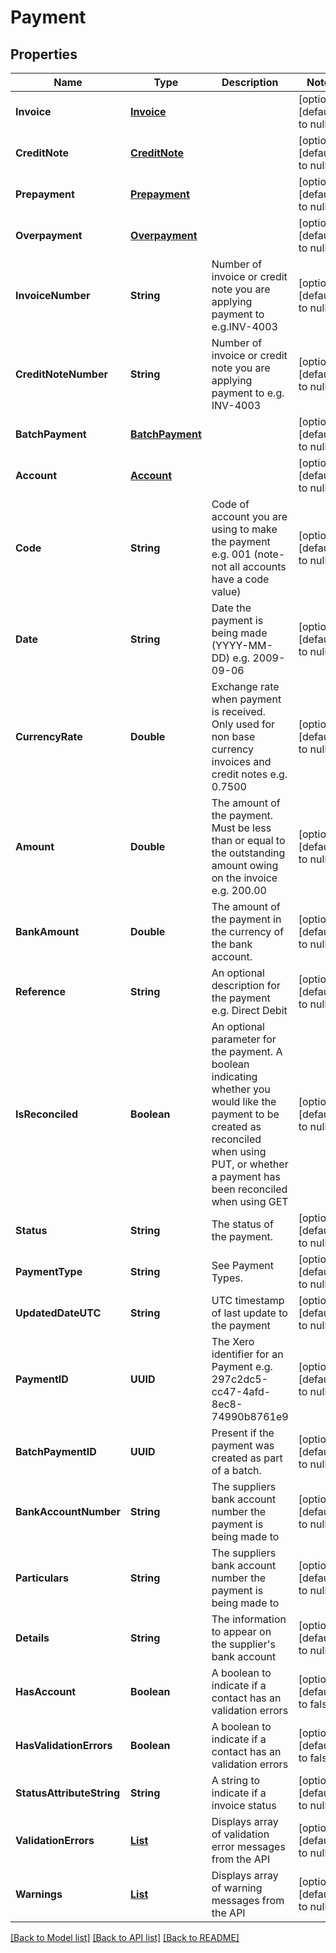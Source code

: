 # Payment
## Properties

| Name | Type | Description | Notes |
|------------ | ------------- | ------------- | -------------|
| **Invoice** | [**Invoice**](Invoice.md) |  | [optional] [default to null] |
| **CreditNote** | [**CreditNote**](CreditNote.md) |  | [optional] [default to null] |
| **Prepayment** | [**Prepayment**](Prepayment.md) |  | [optional] [default to null] |
| **Overpayment** | [**Overpayment**](Overpayment.md) |  | [optional] [default to null] |
| **InvoiceNumber** | **String** | Number of invoice or credit note you are applying payment to e.g.INV-4003 | [optional] [default to null] |
| **CreditNoteNumber** | **String** | Number of invoice or credit note you are applying payment to e.g. INV-4003 | [optional] [default to null] |
| **BatchPayment** | [**BatchPayment**](BatchPayment.md) |  | [optional] [default to null] |
| **Account** | [**Account**](Account.md) |  | [optional] [default to null] |
| **Code** | **String** | Code of account you are using to make the payment e.g. 001 (note- not all accounts have a code value) | [optional] [default to null] |
| **Date** | **String** | Date the payment is being made (YYYY-MM-DD) e.g. 2009-09-06 | [optional] [default to null] |
| **CurrencyRate** | **Double** | Exchange rate when payment is received. Only used for non base currency invoices and credit notes e.g. 0.7500 | [optional] [default to null] |
| **Amount** | **Double** | The amount of the payment. Must be less than or equal to the outstanding amount owing on the invoice e.g. 200.00 | [optional] [default to null] |
| **BankAmount** | **Double** | The amount of the payment in the currency of the bank account. | [optional] [default to null] |
| **Reference** | **String** | An optional description for the payment e.g. Direct Debit | [optional] [default to null] |
| **IsReconciled** | **Boolean** | An optional parameter for the payment. A boolean indicating whether you would like the payment to be created as reconciled when using PUT, or whether a payment has been reconciled when using GET | [optional] [default to null] |
| **Status** | **String** | The status of the payment. | [optional] [default to null] |
| **PaymentType** | **String** | See Payment Types. | [optional] [default to null] |
| **UpdatedDateUTC** | **String** | UTC timestamp of last update to the payment | [optional] [default to null] |
| **PaymentID** | **UUID** | The Xero identifier for an Payment e.g. 297c2dc5-cc47-4afd-8ec8-74990b8761e9 | [optional] [default to null] |
| **BatchPaymentID** | **UUID** | Present if the payment was created as part of a batch. | [optional] [default to null] |
| **BankAccountNumber** | **String** | The suppliers bank account number the payment is being made to | [optional] [default to null] |
| **Particulars** | **String** | The suppliers bank account number the payment is being made to | [optional] [default to null] |
| **Details** | **String** | The information to appear on the supplier&#39;s bank account | [optional] [default to null] |
| **HasAccount** | **Boolean** | A boolean to indicate if a contact has an validation errors | [optional] [default to false] |
| **HasValidationErrors** | **Boolean** | A boolean to indicate if a contact has an validation errors | [optional] [default to false] |
| **StatusAttributeString** | **String** | A string to indicate if a invoice status | [optional] [default to null] |
| **ValidationErrors** | [**List**](ValidationError.md) | Displays array of validation error messages from the API | [optional] [default to null] |
| **Warnings** | [**List**](ValidationError.md) | Displays array of warning messages from the API | [optional] [default to null] |

[[Back to Model list]](../README.md#documentation-for-models) [[Back to API list]](../README.md#documentation-for-api-endpoints) [[Back to README]](../README.md)

